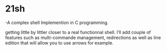# 21sh


-A complex shell Implemention in C programming.

getting little by littler closer to a real functionnal shell. I’ll add couple of features such as multi-commande management, redirections as well as line edition that will allow you to use arrows for example.


